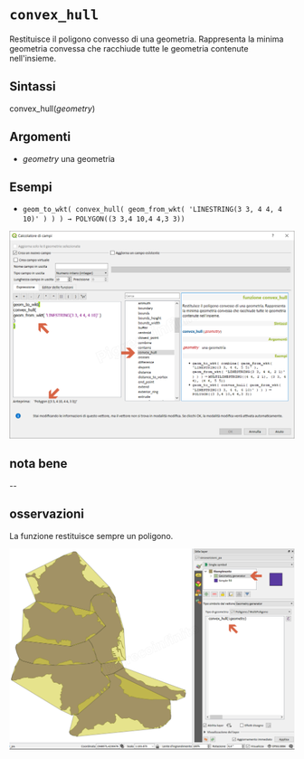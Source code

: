 # `convex_hull`

Restituisce il poligono convesso di una geometria. Rappresenta la minima geometria convessa che racchiude tutte le geometria contenute nell'insieme.

## Sintassi

convex_hull(_geometry_)

## Argomenti

* _geometry_ una geometria

## Esempi

* `geom_to_wkt( convex_hull( geom_from_wkt( 'LINESTRING(3 3, 4 4, 4 10)' ) ) ) → POLYGON((3 3,4 10,4 4,3 3))`

![](/img/geometria/convex_hull/convex_hull1.png)

## nota bene

--

## osservazioni

La funzione restituisce sempre un poligono.

![](/img/geometria/convex_hull/convex_hull2.png)
